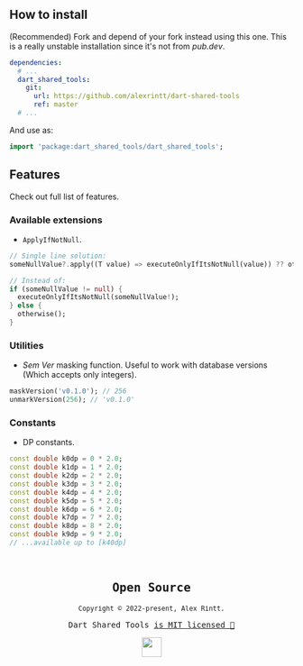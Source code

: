 ## How to install

(Recommended) Fork and depend of your fork instead using this one. This is a really unstable installation since it's not from _pub.dev_.

```yaml
dependencies:
  # ...
  dart_shared_tools:
    git:
      url: https://github.com/alexrintt/dart-shared-tools
      ref: master
  # ...
```

And use as:

```dart
import 'package:dart_shared_tools/dart_shared_tools';
```

## Features

Check out full list of features.

### Available extensions

- `ApplyIfNotNull`.

```dart
// Single line solution:
someNullValue?.apply((T value) => executeOnlyIfItsNotNull(value)) ?? otherwise();

// Instead of:
if (someNullValue != null) {
  executeOnlyIfItsNotNull(someNullValue!);
} else {
  otherwise();
}
```

### Utilities

- _Sem Ver_ masking function. Useful to work with database versions (Which accepts only integers).

```dart
maskVersion('v0.1.0'); // 256
unmarkVersion(256); // 'v0.1.0'
```

### Constants

- DP constants.

```dart
const double k0dp = 0 * 2.0;
const double k1dp = 1 * 2.0;
const double k2dp = 2 * 2.0;
const double k3dp = 3 * 2.0;
const double k4dp = 4 * 2.0;
const double k5dp = 5 * 2.0;
const double k6dp = 6 * 2.0;
const double k7dp = 7 * 2.0;
const double k8dp = 8 * 2.0;
const double k9dp = 9 * 2.0;
// ...available up to [k40dp]
```

<br>

<samp>

<h2 align="center">
  Open Source
</h2>
<p align="center">
  <sub>Copyright © 2022-present, Alex Rintt.</sub>
</p>
<p align="center">Dart Shared Tools <a href="/LICENSE">is MIT licensed 💖</a></p>
<p align="center">
  <img src="https://user-images.githubusercontent.com/51419598/178327667-15a00cd0-60c5-485f-8a0e-68c92545907b.png" width="35" />
</p>
  
</samp>
